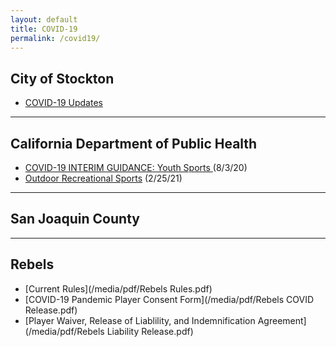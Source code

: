 ```yaml
---
layout: default
title: COVID-19
permalink: /covid19/
---
```


## City of Stockton

* [COVID-19 Updates](http://www.stocktonca.gov/government/departments/manager/pubWebSite.html?fbclid=IwAR1IWwpmxXY2jCj4YAAa6FsequNNr3QIBH1OvyRmjAtMs2Vd5oTKFEPLGpU)

---

## California Department of Public Health

* [COVID-19 INTERIM GUIDANCE: Youth Sports  ](https://files.covid19.ca.gov/pdf/guidance-youth-sports--en.pdf) (8/3/20)
* [Outdoor Recreational Sports](https://www.cdph.ca.gov/Programs/CID/DCDC/Pages/COVID-19/outdoor-indoor-recreational-sports.aspx) (2/25/21)

---

## San Joaquin County

---

## Rebels

* [Current Rules](/media/pdf/Rebels Rules.pdf)
* [COVID-19 Pandemic Player Consent Form](/media/pdf/Rebels COVID Release.pdf)
* [Player Waiver, Release of Liablility, and Indemnification Agreement](/media/pdf/Rebels Liability Release.pdf)
